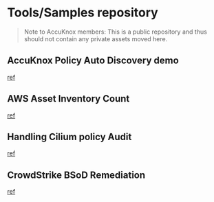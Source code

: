# Tools/Samples repository

> Note to AccuKnox members: This is a public repository and thus should not contain any private assets moved here.

## AccuKnox Policy Auto Discovery demo
[ref](discovery)

## AWS Asset Inventory Count
[ref](assetcnt)

## Handling Cilium policy Audit
[ref](cilium-audit)

## CrowdStrike BSoD Remediation
[ref](crowdstrike-bsod-fix)

